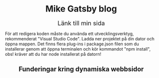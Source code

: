 <h1 align="center">
Mike Gatsby blog
</h1>
<p align="center">
  <a href="https://mike-sundqvist-gatsbyblog.netlify.app/" style="text-decoration:none;font-size:1.25rem">Länk till min sida</a>
</p>
För att redigera koden måste du använda ett utvecklingsverktyg, rekommenderat "Visual Studio Code". Ladda ner projektet på din dator och öppna
mappen. Det finns flera plug-ins i package.json filen som du installerar genom att öppna terminalen och kör kommandot "npm install", obs! kräver att du har
node installerat på datorn!

<h2 align="center">
Funderingar kring dynamiska webbsidor
</h2>
<p>



</p>